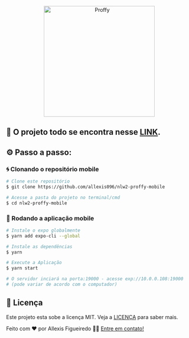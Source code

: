 <p align="center"><img  alt="Proffy" src="https://imgur.com/NJ0nj3K.png" width="300" /></p>

## 🚀 O projeto todo se encontra nesse [LINK](https://github.com/allexis096/nlw2-proffy-web).

## ⚙️ Passo a passo:

### 🌀 Clonando o repositório mobile

```bash
# Clone este repositório
$ git clone https://github.com/allexis096/nlw2-proffy-mobile

# Acesse a pasta do projeto no terminal/cmd
$ cd nlw2-proffy-mobile
```

### 🧭 Rodando a aplicação mobile

```bash
# Instale o expo globalmente
$ yarn add expo-cli --global

# Instale as dependências
$ yarn

# Execute a Aplicação
$ yarn start

# O servidor inciará na porta:19000 - acesse exp://10.0.0.108:19000
# (pode variar de acordo com o computador)
```

## 📝 Licença

Este projeto esta sobe a licença MIT. Veja a [LICENÇA][license] para saber mais.

Feito com ❤️ por Allexis Figueiredo 👋🏽 [Entre em contato!](https://www.linkedin.com/in/allexis-figueiredo/)

[license]: https://opensource.org/licenses/MIT